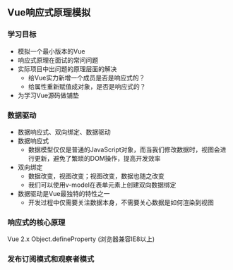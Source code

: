 <!--
 * @Date: 2023-03-16 10:47:09
 * @LastEditTime: 2023-03-16 10:57:35
 * @Description: 
-->
## Vue响应式原理模拟

### 学习目标
  - 模拟一个最小版本的Vue
  - 响应式原理在面试的常问问题
  - 实际项目中出问题的原理层面的解决
    - 给Vue实力新增一个成员是否是响应式的？
    - 给属性重新赋值成对象，是否是响应式的？
  - 为学习Vue源码做铺垫

### 数据驱动
  - 数据响应式、双向绑定、数据驱动
  - 数据响应式
    - 数据模型仅仅是普通的JavaScript对象，而当我们修改数据时，视图会进行更新，避免了繁琐的DOM操作，提高开发效率
  - 双向绑定
    - 数据改变，视图改变；视图改变，数据也随之改变
    - 我们可以使用v-model在表单元素上创建双向数据绑定
  - 数据驱动是Vue最独特的特性之一
    - 开发过程中仅需要关注数据本身，不需要关心数据是如何渲染到视图


### 响应式的核心原理
  Vue 2.x
  Object.defineProperty (浏览器兼容IE8以上)

### 发布订阅模式和观察者模式

